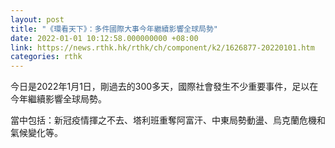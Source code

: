 ```yaml
---
layout: post
title: "《環看天下》：多件國際大事今年繼續影響全球局勢"
date: 2022-01-01 10:12:58.000000000 +08:00
link: https://news.rthk.hk/rthk/ch/component/k2/1626877-20220101.htm
categories: rthk
---
```


今日是2022年1月1日，剛過去的300多天，國際社會發生不少重要事件，足以在今年繼續影響全球局勢。

當中包括：新冠疫情揮之不去、塔利班重奪阿富汗、中東局勢動盪、烏克蘭危機和氣候變化等。
